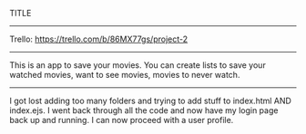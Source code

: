 TITLE
*******************
Trello: https://trello.com/b/86MX77gs/project-2
*******************
This is an app to save your movies. You can create lists to save your watched movies, want to see movies, movies to never watch.
*******************
I got lost adding too many folders and trying to add stuff to index.html AND index.ejs. I went back through all the code and now have my login page back up and running. I can now proceed with a user profile.
